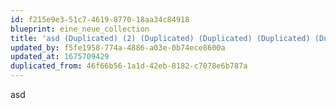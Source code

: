 ```yaml
---
id: f215e9e3-51c7-4619-8770-18aa34c84918
blueprint: eine_neue_collection
title: 'asd (Duplicated) (2) (Duplicated) (Duplicated) (Duplicated) (Duplicated) (Duplicated)'
updated_by: f5fe1958-774a-4886-a03e-0b74ece8600a
updated_at: 1675709429
duplicated_from: 46f66b56-1a1d-42eb-8182-c7078e6b787a
---
```

asd